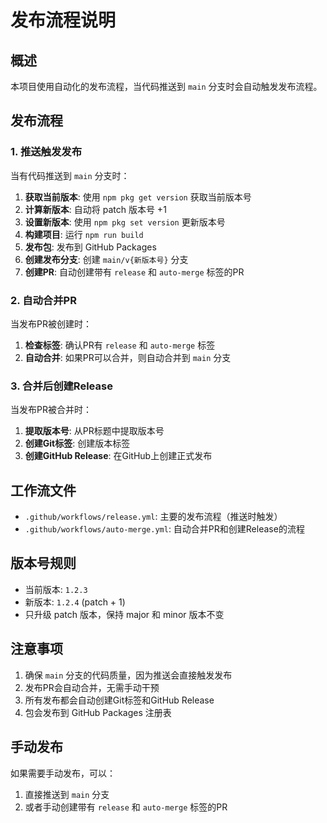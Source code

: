 # 发布流程说明

## 概述

本项目使用自动化的发布流程，当代码推送到 `main` 分支时会自动触发发布流程。

## 发布流程

### 1. 推送触发发布
当有代码推送到 `main` 分支时：

1. **获取当前版本**: 使用 `npm pkg get version` 获取当前版本号
2. **计算新版本**: 自动将 patch 版本号 +1
3. **设置新版本**: 使用 `npm pkg set version` 更新版本号
4. **构建项目**: 运行 `npm run build`
5. **发布包**: 发布到 GitHub Packages
6. **创建发布分支**: 创建 `main/v{新版本号}` 分支
7. **创建PR**: 自动创建带有 `release` 和 `auto-merge` 标签的PR

### 2. 自动合并PR
当发布PR被创建时：

1. **检查标签**: 确认PR有 `release` 和 `auto-merge` 标签
2. **自动合并**: 如果PR可以合并，则自动合并到 `main` 分支

### 3. 合并后创建Release
当发布PR被合并时：

1. **提取版本号**: 从PR标题中提取版本号
2. **创建Git标签**: 创建版本标签
3. **创建GitHub Release**: 在GitHub上创建正式发布

## 工作流文件

- `.github/workflows/release.yml`: 主要的发布流程（推送时触发）
- `.github/workflows/auto-merge.yml`: 自动合并PR和创建Release的流程

## 版本号规则

- 当前版本: `1.2.3`
- 新版本: `1.2.4` (patch + 1)
- 只升级 patch 版本，保持 major 和 minor 版本不变



## 注意事项

1. 确保 `main` 分支的代码质量，因为推送会直接触发发布
2. 发布PR会自动合并，无需手动干预
3. 所有发布都会自动创建Git标签和GitHub Release
4. 包会发布到 GitHub Packages 注册表

## 手动发布

如果需要手动发布，可以：

1. 直接推送到 `main` 分支
2. 或者手动创建带有 `release` 和 `auto-merge` 标签的PR 